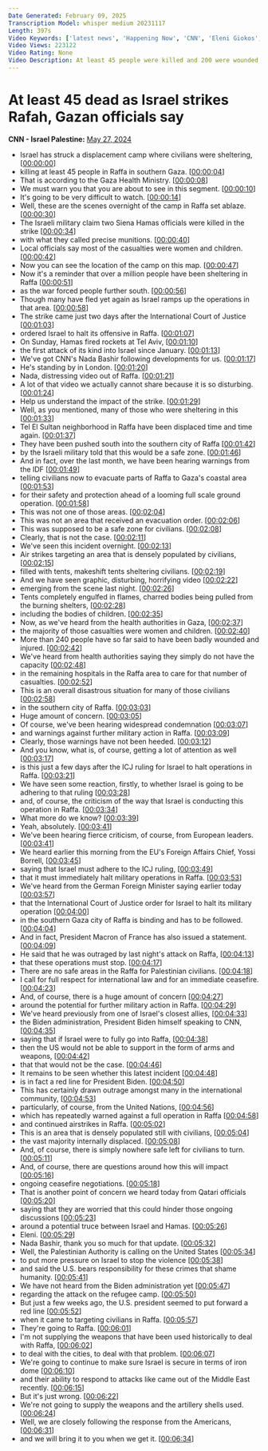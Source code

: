 ```yaml
---
Date Generated: February 09, 2025
Transcription Model: whisper medium 20231117
Length: 397s
Video Keywords: ['latest news', 'Happening Now', 'CNN', 'Eleni Giokos', 'Connect The World', 'Nada Bashir', 'Israel Hamas War', 'Rafah', 'Rafah Airstrike', 'Palestinians', 'Displaced Palestinians', 'IDF', 'Israel Defense Forces', 'Benjamin Netanyahu', 'Gaza']
Video Views: 223122
Video Rating: None
Video Description: At least 45 people were killed and 200 were wounded in an Israeli strike on a camp for displaced people in Rafah on Sunday, according to Gazan authorities. The Israeli military claimed it struck a Hamas compound in the area, killing two senior officials from the militant group.  #CNN #News
---
```


# At least 45 dead as Israel strikes Rafah, Gazan officials say
**CNN - Israel Palestine:** [May 27, 2024](https://www.youtube.com/watch?v=dsnvUjPrC3g)
*  Israel has struck a displacement camp where civilians were sheltering, [[00:00:00](https://www.youtube.com/watch?v=dsnvUjPrC3g&t=0.0s)]
*  killing at least 45 people in Raffa in southern Gaza. [[00:00:04](https://www.youtube.com/watch?v=dsnvUjPrC3g&t=4.48s)]
*  That is according to the Gaza Health Ministry. [[00:00:08](https://www.youtube.com/watch?v=dsnvUjPrC3g&t=8.24s)]
*  We must warn you that you are about to see in this segment. [[00:00:10](https://www.youtube.com/watch?v=dsnvUjPrC3g&t=10.72s)]
*  It's going to be very difficult to watch. [[00:00:14](https://www.youtube.com/watch?v=dsnvUjPrC3g&t=14.96s)]
*  Well, these are the scenes overnight of the camp in Raffa set ablaze. [[00:00:30](https://www.youtube.com/watch?v=dsnvUjPrC3g&t=30.56s)]
*  The Israeli military claim two Siena Hamas officials were killed in the strike [[00:00:34](https://www.youtube.com/watch?v=dsnvUjPrC3g&t=34.88s)]
*  with what they called precise munitions. [[00:00:40](https://www.youtube.com/watch?v=dsnvUjPrC3g&t=40.16s)]
*  Local officials say most of the casualties were women and children. [[00:00:42](https://www.youtube.com/watch?v=dsnvUjPrC3g&t=42.8s)]
*  Now you can see the location of the camp on this map. [[00:00:47](https://www.youtube.com/watch?v=dsnvUjPrC3g&t=47.44s)]
*  Now it's a reminder that over a million people have been sheltering in Raffa [[00:00:51](https://www.youtube.com/watch?v=dsnvUjPrC3g&t=51.04s)]
*  as the war forced people further south. [[00:00:56](https://www.youtube.com/watch?v=dsnvUjPrC3g&t=56.08s)]
*  Though many have fled yet again as Israel ramps up the operations in that area. [[00:00:58](https://www.youtube.com/watch?v=dsnvUjPrC3g&t=58.72s)]
*  The strike came just two days after the International Court of Justice [[00:01:03](https://www.youtube.com/watch?v=dsnvUjPrC3g&t=63.92s)]
*  ordered Israel to halt its offensive in Raffa. [[00:01:07](https://www.youtube.com/watch?v=dsnvUjPrC3g&t=67.84s)]
*  On Sunday, Hamas fired rockets at Tel Aviv, [[00:01:10](https://www.youtube.com/watch?v=dsnvUjPrC3g&t=70.64s)]
*  the first attack of its kind into Israel since January. [[00:01:13](https://www.youtube.com/watch?v=dsnvUjPrC3g&t=73.84s)]
*  We've got CNN's Nada Bashir following developments for us. [[00:01:17](https://www.youtube.com/watch?v=dsnvUjPrC3g&t=77.36s)]
*  He's standing by in London. [[00:01:20](https://www.youtube.com/watch?v=dsnvUjPrC3g&t=80.48s)]
*  Nada, distressing video out of Raffa. [[00:01:21](https://www.youtube.com/watch?v=dsnvUjPrC3g&t=81.92s)]
*  A lot of that video we actually cannot share because it is so disturbing. [[00:01:24](https://www.youtube.com/watch?v=dsnvUjPrC3g&t=84.96s)]
*  Help us understand the impact of the strike. [[00:01:29](https://www.youtube.com/watch?v=dsnvUjPrC3g&t=89.28s)]
*  Well, as you mentioned, many of those who were sheltering in this [[00:01:33](https://www.youtube.com/watch?v=dsnvUjPrC3g&t=93.2s)]
*  Tel El Sultan neighborhood in Raffa have been displaced time and time again. [[00:01:37](https://www.youtube.com/watch?v=dsnvUjPrC3g&t=97.44s)]
*  They have been pushed south into the southern city of Raffa [[00:01:42](https://www.youtube.com/watch?v=dsnvUjPrC3g&t=102.24s)]
*  by the Israeli military told that this would be a safe zone. [[00:01:46](https://www.youtube.com/watch?v=dsnvUjPrC3g&t=106.0s)]
*  And in fact, over the last month, we have been hearing warnings from the IDF [[00:01:49](https://www.youtube.com/watch?v=dsnvUjPrC3g&t=109.92s)]
*  telling civilians now to evacuate parts of Raffa to Gaza's coastal area [[00:01:53](https://www.youtube.com/watch?v=dsnvUjPrC3g&t=113.6s)]
*  for their safety and protection ahead of a looming full scale ground operation. [[00:01:58](https://www.youtube.com/watch?v=dsnvUjPrC3g&t=118.64s)]
*  This was not one of those areas. [[00:02:04](https://www.youtube.com/watch?v=dsnvUjPrC3g&t=124.47999999999999s)]
*  This was not an area that received an evacuation order. [[00:02:06](https://www.youtube.com/watch?v=dsnvUjPrC3g&t=126.16s)]
*  This was supposed to be a safe zone for civilians. [[00:02:08](https://www.youtube.com/watch?v=dsnvUjPrC3g&t=128.48s)]
*  Clearly, that is not the case. [[00:02:11](https://www.youtube.com/watch?v=dsnvUjPrC3g&t=131.76s)]
*  We've seen this incident overnight. [[00:02:13](https://www.youtube.com/watch?v=dsnvUjPrC3g&t=133.44s)]
*  Air strikes targeting an area that is densely populated by civilians, [[00:02:15](https://www.youtube.com/watch?v=dsnvUjPrC3g&t=135.35999999999999s)]
*  filled with tents, makeshift tents sheltering civilians. [[00:02:19](https://www.youtube.com/watch?v=dsnvUjPrC3g&t=139.76s)]
*  And we have seen graphic, disturbing, horrifying video [[00:02:22](https://www.youtube.com/watch?v=dsnvUjPrC3g&t=142.64s)]
*  emerging from the scene last night. [[00:02:26](https://www.youtube.com/watch?v=dsnvUjPrC3g&t=146.48s)]
*  Tents completely engulfed in flames, charred bodies being pulled from the burning shelters, [[00:02:28](https://www.youtube.com/watch?v=dsnvUjPrC3g&t=148.79999999999998s)]
*  including the bodies of children. [[00:02:35](https://www.youtube.com/watch?v=dsnvUjPrC3g&t=155.44s)]
*  Now, as we've heard from the health authorities in Gaza, [[00:02:37](https://www.youtube.com/watch?v=dsnvUjPrC3g&t=157.44s)]
*  the majority of those casualties were women and children. [[00:02:40](https://www.youtube.com/watch?v=dsnvUjPrC3g&t=160.07999999999998s)]
*  More than 240 people have so far said to have been badly wounded and injured. [[00:02:42](https://www.youtube.com/watch?v=dsnvUjPrC3g&t=162.79999999999998s)]
*  We've heard from health authorities saying they simply do not have the capacity [[00:02:48](https://www.youtube.com/watch?v=dsnvUjPrC3g&t=168.23999999999998s)]
*  in the remaining hospitals in the Raffa area to care for that number of casualties. [[00:02:52](https://www.youtube.com/watch?v=dsnvUjPrC3g&t=172.8s)]
*  This is an overall disastrous situation for many of those civilians [[00:02:58](https://www.youtube.com/watch?v=dsnvUjPrC3g&t=178.32s)]
*  in the southern city of Raffa. [[00:03:03](https://www.youtube.com/watch?v=dsnvUjPrC3g&t=183.76s)]
*  Huge amount of concern. [[00:03:05](https://www.youtube.com/watch?v=dsnvUjPrC3g&t=185.84s)]
*  Of course, we've been hearing widespread condemnation [[00:03:07](https://www.youtube.com/watch?v=dsnvUjPrC3g&t=187.12s)]
*  and warnings against further military action in Raffa. [[00:03:09](https://www.youtube.com/watch?v=dsnvUjPrC3g&t=189.6s)]
*  Clearly, those warnings have not been heeded. [[00:03:12](https://www.youtube.com/watch?v=dsnvUjPrC3g&t=192.32s)]
*  And you know, what is, of course, getting a lot of attention as well [[00:03:17](https://www.youtube.com/watch?v=dsnvUjPrC3g&t=197.6s)]
*  is this just a few days after the ICJ ruling for Israel to halt operations in Raffa. [[00:03:21](https://www.youtube.com/watch?v=dsnvUjPrC3g&t=201.52s)]
*  We have seen some reaction, firstly, to whether Israel is going to be adhering to that ruling [[00:03:28](https://www.youtube.com/watch?v=dsnvUjPrC3g&t=208.32000000000002s)]
*  and, of course, the criticism of the way that Israel is conducting this operation in Raffa. [[00:03:34](https://www.youtube.com/watch?v=dsnvUjPrC3g&t=214.56s)]
*  What more do we know? [[00:03:39](https://www.youtube.com/watch?v=dsnvUjPrC3g&t=219.52s)]
*  Yeah, absolutely. [[00:03:41](https://www.youtube.com/watch?v=dsnvUjPrC3g&t=221.20000000000002s)]
*  We've been hearing fierce criticism, of course, from European leaders. [[00:03:41](https://www.youtube.com/watch?v=dsnvUjPrC3g&t=221.84s)]
*  We heard earlier this morning from the EU's Foreign Affairs Chief, Yossi Borrell, [[00:03:45](https://www.youtube.com/watch?v=dsnvUjPrC3g&t=225.36s)]
*  saying that Israel must adhere to the ICJ ruling, [[00:03:49](https://www.youtube.com/watch?v=dsnvUjPrC3g&t=229.52s)]
*  that it must immediately halt military operations in Raffa. [[00:03:53](https://www.youtube.com/watch?v=dsnvUjPrC3g&t=233.20000000000002s)]
*  We've heard from the German Foreign Minister saying earlier today [[00:03:57](https://www.youtube.com/watch?v=dsnvUjPrC3g&t=237.20000000000002s)]
*  that the International Court of Justice order for Israel to halt its military operation [[00:04:00](https://www.youtube.com/watch?v=dsnvUjPrC3g&t=240.24s)]
*  in the southern Gaza city of Raffa is binding and has to be followed. [[00:04:04](https://www.youtube.com/watch?v=dsnvUjPrC3g&t=244.64000000000001s)]
*  And in fact, President Macron of France has also issued a statement. [[00:04:09](https://www.youtube.com/watch?v=dsnvUjPrC3g&t=249.28s)]
*  He said that he was outraged by last night's attack on Raffa, [[00:04:13](https://www.youtube.com/watch?v=dsnvUjPrC3g&t=253.28s)]
*  that these operations must stop. [[00:04:17](https://www.youtube.com/watch?v=dsnvUjPrC3g&t=257.2s)]
*  There are no safe areas in the Raffa for Palestinian civilians. [[00:04:18](https://www.youtube.com/watch?v=dsnvUjPrC3g&t=258.96s)]
*  I call for full respect for international law and for an immediate ceasefire. [[00:04:23](https://www.youtube.com/watch?v=dsnvUjPrC3g&t=263.03999999999996s)]
*  And, of course, there is a huge amount of concern [[00:04:27](https://www.youtube.com/watch?v=dsnvUjPrC3g&t=267.84s)]
*  around the potential for further military action in Raffa. [[00:04:29](https://www.youtube.com/watch?v=dsnvUjPrC3g&t=269.84s)]
*  We've heard previously from one of Israel's closest allies, [[00:04:33](https://www.youtube.com/watch?v=dsnvUjPrC3g&t=273.12s)]
*  the Biden administration, President Biden himself speaking to CNN, [[00:04:35](https://www.youtube.com/watch?v=dsnvUjPrC3g&t=275.44s)]
*  saying that if Israel were to fully go into Raffa, [[00:04:38](https://www.youtube.com/watch?v=dsnvUjPrC3g&t=278.88s)]
*  then the US would not be able to support in the form of arms and weapons, [[00:04:42](https://www.youtube.com/watch?v=dsnvUjPrC3g&t=282.32s)]
*  that that would not be the case. [[00:04:46](https://www.youtube.com/watch?v=dsnvUjPrC3g&t=286.64s)]
*  It remains to be seen whether this latest incident [[00:04:48](https://www.youtube.com/watch?v=dsnvUjPrC3g&t=288.15999999999997s)]
*  is in fact a red line for President Biden. [[00:04:50](https://www.youtube.com/watch?v=dsnvUjPrC3g&t=290.47999999999996s)]
*  This has certainly drawn outrage amongst many in the international community, [[00:04:53](https://www.youtube.com/watch?v=dsnvUjPrC3g&t=293.03999999999996s)]
*  particularly, of course, from the United Nations, [[00:04:56](https://www.youtube.com/watch?v=dsnvUjPrC3g&t=296.71999999999997s)]
*  which has repeatedly warned against a full operation in Raffa [[00:04:58](https://www.youtube.com/watch?v=dsnvUjPrC3g&t=298.71999999999997s)]
*  and continued airstrikes in Raffa. [[00:05:02](https://www.youtube.com/watch?v=dsnvUjPrC3g&t=302.56s)]
*  This is an area that is densely populated still with civilians, [[00:05:04](https://www.youtube.com/watch?v=dsnvUjPrC3g&t=304.79999999999995s)]
*  the vast majority internally displaced. [[00:05:08](https://www.youtube.com/watch?v=dsnvUjPrC3g&t=308.96s)]
*  And, of course, there is simply nowhere safe left for civilians to turn. [[00:05:11](https://www.youtube.com/watch?v=dsnvUjPrC3g&t=311.84s)]
*  And, of course, there are questions around how this will impact [[00:05:16](https://www.youtube.com/watch?v=dsnvUjPrC3g&t=316.0s)]
*  ongoing ceasefire negotiations. [[00:05:18](https://www.youtube.com/watch?v=dsnvUjPrC3g&t=318.16s)]
*  That is another point of concern we heard today from Qatari officials [[00:05:20](https://www.youtube.com/watch?v=dsnvUjPrC3g&t=320.0s)]
*  saying that they are worried that this could hinder those ongoing discussions [[00:05:23](https://www.youtube.com/watch?v=dsnvUjPrC3g&t=323.28s)]
*  around a potential truce between Israel and Hamas. [[00:05:26](https://www.youtube.com/watch?v=dsnvUjPrC3g&t=326.64s)]
*  Eleni. [[00:05:29](https://www.youtube.com/watch?v=dsnvUjPrC3g&t=329.12s)]
*  Nada Bashir, thank you so much for that update. [[00:05:32](https://www.youtube.com/watch?v=dsnvUjPrC3g&t=332.24s)]
*  Well, the Palestinian Authority is calling on the United States [[00:05:34](https://www.youtube.com/watch?v=dsnvUjPrC3g&t=334.88s)]
*  to put more pressure on Israel to stop the violence [[00:05:38](https://www.youtube.com/watch?v=dsnvUjPrC3g&t=338.4s)]
*  and said the U.S. bears responsibility for these crimes that shame humanity. [[00:05:41](https://www.youtube.com/watch?v=dsnvUjPrC3g&t=341.68s)]
*  We have not heard from the Biden administration yet [[00:05:47](https://www.youtube.com/watch?v=dsnvUjPrC3g&t=347.12s)]
*  regarding the attack on the refugee camp. [[00:05:50](https://www.youtube.com/watch?v=dsnvUjPrC3g&t=350.24s)]
*  But just a few weeks ago, the U.S. president seemed to put forward a red line [[00:05:52](https://www.youtube.com/watch?v=dsnvUjPrC3g&t=352.48s)]
*  when it came to targeting civilians in Raffa. [[00:05:57](https://www.youtube.com/watch?v=dsnvUjPrC3g&t=357.36s)]
*  They're going to Raffa. [[00:06:01](https://www.youtube.com/watch?v=dsnvUjPrC3g&t=361.44s)]
*  I'm not supplying the weapons that have been used historically to deal with Raffa, [[00:06:02](https://www.youtube.com/watch?v=dsnvUjPrC3g&t=362.96000000000004s)]
*  to deal with the cities, to deal with that problem. [[00:06:07](https://www.youtube.com/watch?v=dsnvUjPrC3g&t=367.12s)]
*  We're going to continue to make sure Israel is secure in terms of iron dome [[00:06:10](https://www.youtube.com/watch?v=dsnvUjPrC3g&t=370.16s)]
*  and their ability to respond to attacks like came out of the Middle East recently. [[00:06:15](https://www.youtube.com/watch?v=dsnvUjPrC3g&t=375.12s)]
*  But it's just wrong. [[00:06:22](https://www.youtube.com/watch?v=dsnvUjPrC3g&t=382.32000000000005s)]
*  We're not going to supply the weapons and the artillery shells used. [[00:06:24](https://www.youtube.com/watch?v=dsnvUjPrC3g&t=384.72s)]
*  Well, we are closely following the response from the Americans, [[00:06:31](https://www.youtube.com/watch?v=dsnvUjPrC3g&t=391.52000000000004s)]
*  and we will bring it to you when we get it. [[00:06:34](https://www.youtube.com/watch?v=dsnvUjPrC3g&t=394.40000000000003s)]
